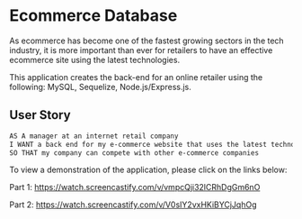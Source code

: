 # Ecommerce Database

As ecommerce has become one of the fastest growing sectors in the tech industry, it is more important than ever for retailers to have an effective ecommerce site using the latest technologies. 

This application creates the back-end for an online retailer using the following: MySQL, Sequelize, Node.js/Express.js. 

## User Story

```md
AS A manager at an internet retail company
I WANT a back end for my e-commerce website that uses the latest technologies
SO THAT my company can compete with other e-commerce companies
```

To view a demonstration of the application, please click on the links below:

Part 1: https://watch.screencastify.com/v/vmpcQji32lCRhDgGm6nO

Part 2: https://watch.screencastify.com/v/V0sIY2vxHKiBYCjJqhOg
